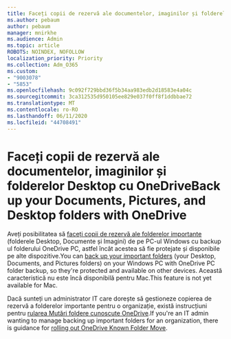 ```yaml
---
title: Faceți copii de rezervă ale documentelor, imaginilor și folderelor Desktop cu OneDrive
ms.author: pebaum
author: pebaum
manager: mnirkhe
ms.audience: Admin
ms.topic: article
ROBOTS: NOINDEX, NOFOLLOW
localization_priority: Priority
ms.collection: Adm_O365
ms.custom:
- "9003078"
- "5853"
ms.openlocfilehash: 9c092f729bbd36f5b34aa983edb2d18583e4a04c
ms.sourcegitcommit: 3ca312535d950105ee829e037f0ff8f1ddbbae72
ms.translationtype: MT
ms.contentlocale: ro-RO
ms.lasthandoff: 06/11/2020
ms.locfileid: "44708491"
---
```

# <a name="back-up-your-documents-pictures-and-desktop-folders-with-onedrive"></a><span data-ttu-id="1ef90-102">Faceți copii de rezervă ale documentelor, imaginilor și folderelor Desktop cu OneDrive</span><span class="sxs-lookup"><span data-stu-id="1ef90-102">Back up your Documents, Pictures, and Desktop folders with OneDrive</span></span>

<span data-ttu-id="1ef90-103">Aveți posibilitatea să [faceți copii de rezervă ale folderelor importante](https://support.office.com/article/d61a7930-a6fb-4b95-b28a-6552e77c3057) (folderele Desktop, Documente și Imagini) de pe PC-ul Windows cu backup ul folderului OneDrive PC, astfel încât acestea să fie protejate și disponibile pe alte dispozitive.</span><span class="sxs-lookup"><span data-stu-id="1ef90-103">You can [back up your important folders](https://support.office.com/article/d61a7930-a6fb-4b95-b28a-6552e77c3057)  (your Desktop, Documents, and Pictures folders) on your Windows PC with OneDrive PC folder backup, so they're protected and available on other devices.</span></span> <span data-ttu-id="1ef90-104">Această caracteristică nu este încă disponibilă pentru Mac.</span><span class="sxs-lookup"><span data-stu-id="1ef90-104">This feature is not yet available for Mac.</span></span>  

<span data-ttu-id="1ef90-105">Dacă sunteți un administrator IT care dorește să gestioneze copierea de rezervă a folderelor importante pentru o organizație, există instrucțiuni pentru [rularea Mutări foldere cunoscute OneDrive](https://docs.microsoft.com/onedrive/redirect-known-folders).</span><span class="sxs-lookup"><span data-stu-id="1ef90-105">If you're an IT admin wanting to manage backing up important folders for an organization, there is guidance for [rolling out OneDrive Known Folder Move](https://docs.microsoft.com/onedrive/redirect-known-folders).</span></span>
